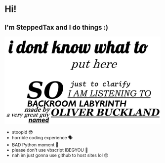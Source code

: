 # Hi!
## I'm SteppedTax and I do things :)
![i don't know what alt text is for and where to see it](https://github.com/SteppedTax/SteppedTax/blob/a3bdd880e9f1b5f0653c85830ff39da185ab1add/profile.png "A very nice profile picture thingy")

- stoopid 😳
- horrible coding experience 🗣
- BAD Python moment 🐍
- please don't use vbscript IBEGYOU 📜
- nah im just gonna use github to host sites lol 🙃
